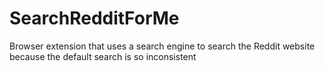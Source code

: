 # SearchRedditForMe
Browser extension that uses a search engine to search the Reddit website because the default search is so inconsistent
